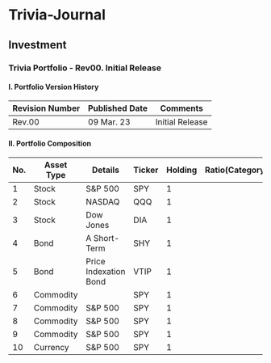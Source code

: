 # Trivia-Journal


## Investment
### Trivia Portfolio - Rev00. Initial Release
#### I. Portfolio Version History
|Revision Number|Published Date|Comments|
|---|---|---|
|Rev.00|09 Mar. 23|Initial Release|

#### II. Portfolio Composition
|No.|Asset Type|Details|Ticker|Holding|Ratio(Category)|
|---|---|---|---|---|---|
|1|Stock|S&P 500|SPY|1||
|2|Stock|NASDAQ|QQQ|1||
|3|Stock|Dow Jones|DIA|1||
|4|Bond|A Short-Term|SHY|1||
|5|Bond|Price Indexation Bond|VTIP|1||
|6|Commodity||SPY|1||
|7|Commodity|S&P 500|SPY|1||
|8|Commodity|S&P 500|SPY|1||
|9|Commodity|S&P 500|SPY|1||
|10|Currency|S&P 500|SPY|1||
